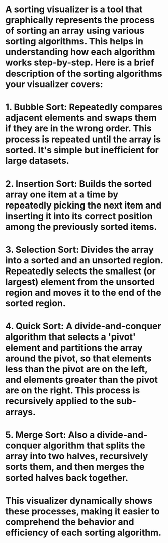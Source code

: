 # A sorting visualizer is a tool that graphically represents the process of sorting an array using various sorting algorithms. This helps in understanding how each algorithm works step-by-step. Here is a brief description of the sorting algorithms your visualizer covers:

# 1. Bubble Sort: Repeatedly compares adjacent elements and swaps them if they are in the wrong order. This process is repeated until the array is sorted. It's simple but inefficient for large datasets.

# 2. Insertion Sort: Builds the sorted array one item at a time by repeatedly picking the next item and inserting it into its correct position among the previously sorted items.

# 3. Selection Sort: Divides the array into a sorted and an unsorted region. Repeatedly selects the smallest (or largest) element from the unsorted region and moves it to the end of the sorted region.

# 4. Quick Sort: A divide-and-conquer algorithm that selects a 'pivot' element and partitions the array around the pivot, so that elements less than the pivot are on the left, and elements greater than the pivot are on the right. This process is recursively applied to the sub-arrays.
 
# 5. Merge Sort: Also a divide-and-conquer algorithm that splits the array into two halves, recursively sorts them, and then merges the sorted halves back together.

# This visualizer dynamically shows these processes, making it easier to comprehend the behavior and efficiency of each sorting algorithm.